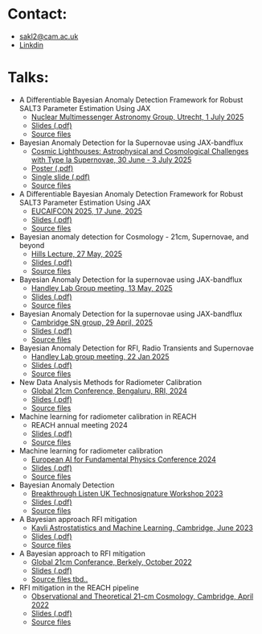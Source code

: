 # Contact:
- sakl2@cam.ac.uk
- [Linkdin](https://www.linkedin.com/in/sam-leeney-6a0514232/)

# Talks:
- A Differentiable Bayesian Anomaly Detection Framework for Robust SALT3 Parameter Estimation Using JAX
	- [Nuclear Multimessenger Astronomy Group, Utrecht, 1 July 2025](https://github.com/nuclear-multimessenger-astronomy/)
  	- [Slides (.pdf)](https://github.com/samleeney/Talks/blob/nuclear-multimessenger-july2025/jax_bandflux_talk.pdf)
	- [Source files](https://github.com/samleeney/Talks/tree/nuclear-multimessenger-july2025)
- Bayesian Anomaly Detection for Ia Supernovae using JAX-bandflux
	- [Cosmic Lighthouses: Astrophysical and Cosmological Challenges with Type Ia Supernovae, 30 June - 3 July 2025](https://www.kicc.cam.ac.uk/)
  	- [Poster (.pdf)](https://github.com/samleeney/Talks/blob/cosmic-lighthouses/poster/jax_bandflux_poster.pdf)
  	- [Single slide (.pdf)](https://github.com/samleeney/Talks/blob/cosmic-lighthouses/single_slide.pdf)
	- [Source files](https://github.com/samleeney/Talks/tree/cosmic-lighthouses)
- A Differentiable Bayesian Anomaly Detection Framework for Robust SALT3 Parameter Estimation Using JAX
	- [EUCAIFCON 2025, 17 June, 2025](https://eucaifcon.eu/)
  	- [Slides (.pdf)](https://github.com/samleeney/Talks/blob/eucaifcon2025/jax_bandflux_talk.pdf)
	- [Source files](https://github.com/samleeney/Talks/tree/eucaifcon2025)
- Bayesian anomaly detection for Cosmology - 21cm, Supernovae, and beyond
	- [Hills Lecture, 27 May, 2025](https://talks.cam.ac.uk/talk/index/229936)
  	- [Slides (.pdf)](https://github.com/samleeney/Talks/blob/hillstalk/jax_bandflux_talk.pdf)
	- [Source files](https://github.com/samleeney/Talks/tree/hillstalk)
- Bayesian Anomaly Detection for Ia supernovae using JAX-bandflux
	- [Handley Lab Group meeting, 13 May, 2025](https://handley-lab.co.uk/)
  	- [Slides (.pdf)](https://github.com/samleeney/Talks/blob/handley-lab-may2025/jax_bandflux_talk.pdf)
	- [Source files](https://github.com/samleeney/Talks/tree/handley-lab-may2025)
- Bayesian Anomaly Detection for Ia supernovae using JAX-bandflux
	- [Cambridge SN group, 29 April, 2025](https://github.com/samleeney/Talks/tree/wh-22jan)
  	- [Slides (.pdf)](https://github.com/samleeney/Talks/blob/cam-sn-group-2025/jax_bandflux_talk.pdf)
	- [Source files](https://github.com/samleeney/Talks/tree/handley-lab-may2025)
- Bayesian Anomaly Detection for RFI, Radio Transients and Supernovae 
	- [Handley Lab group meeting, 22 Jan 2025](https://github.com/samleeney/Talks/tree/wh-22jan)
  	- [Slides (.pdf)](https://github.com/samleeney/Talks/blob/wh-22jan/main.pdf)
	- [Source files](https://github.com/samleeney/Talks/tree/wh-22jan)
- New Data Analysis Methods for Radiometer Calibration
	- [Global 21cm Conference, Bengaluru, RRI, 2024](https://sites.google.com/view/global-21-cm-workshop)
  	- [Slides (.pdf)](https://github.com/samleeney/Talks/blob/global21cm_24/main.pdf)
	- [Source files](https://github.com/samleeney/Talks/tree/global21cm_24)
- Machine learning for radiometer calibration in REACH
	- REACH annual meeting 2024
  	- [Slides (.pdf)](https://github.com/samleeney/Talks/blob/reach24/main.pdf)
	- [Source files](https://github.com/samleeney/Talks/blob/reach24/)
- Machine learning for radiometer calibration
	- [European AI for Fundamental Physics Conference 2024](https://indico.nikhef.nl/event/4875/)
  	- [Slides (.pdf)](https://github.com/samleeney/Talks/blob/EuCAIFCon2024/Machine%20learning%20for%20radiometer%20calibration%20in%20global%2021cm%20Cosmology/template_poster.pdf)
	- [Source files](https://github.com/samleeney/Talks/tree/EuCAIFCon2024/Machine%20learning%20for%20radiometer%20calibration%20in%20global%2021cm%20Cosmology)
- Bayesian Anomaly Detection
	- [Breakthrough Listen UK Technosignature Workshop 2023](https://www.bluk.uk/)
  	- [Slides (.pdf)](https://github.com/samleeney/Talks/blob/breakthrough_listen_uk_2023/main.pdf)
	- [Source files](https://github.com/samleeney/Talks/tree/breakthrough_listen_uk_2023)
- A Bayesian approach RFI mitigation
	- [Kavli Astrostatistics and Machine Learning, Cambridge, June 2023](https://www.kicc.cam.ac.uk/events/kavli-science-themed-meetings/astrostatistics-and-astro-machine-learning)
	- [Slides (.pdf)](https://github.com/samleeney/Talks/blob/94d04ce71d3a1252e31371bc4d45ef76645d03b7/main.pdf)
	- [Source files](https://github.com/samleeney/Talks/tree/astrostats_machinelearning_kicc_2023)
- A Bayesian approach to RFI mitigation
	- [Global 21cm Conferance, Berkely, October 2022](https://global21cmworkshop.org/2022-berkeley/)
	- [Slides (.pdf)](https://github.com/samleeney/Talks/blob/b5d44bd26b91fe7c3b0d89818179adbc14355b29/sam_leeney_global21cm_22.pdf)
	- [Source files tbd..]()
- RFI mitigation in the REACH pipeline
	- [Observational and Theoretical 21-cm Cosmology, Cambridge, April 2022](https://www.kicc.cam.ac.uk/events/kavli-science-themed-meetings/observational-and-theoretical-21-cm-cosmology)
	- [Slides (.pdf)](https://github.com/samleeney/Talks/blob/reach_2022/sam_leeney_rfi_managent_reach_pipeline.pdf)
	- [Source files](https://github.com/samleeney/Talks/blob/5606e6083e3a817078a92b4a92abf7a899952dde/sam_leeney_2022_reach.pptx)
